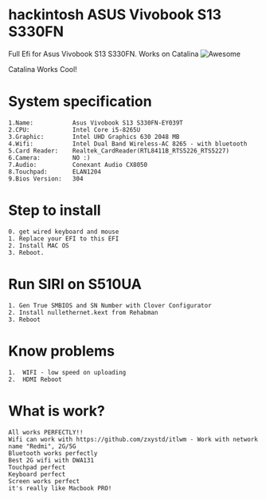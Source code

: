 # hackintosh ASUS Vivobook S13 S330FN
Full Efi for Asus Vivobook S13 S330FN. Works on Catalina
![Awesome](screenshot.jpg?raw=true "Good Job!")

Catalina Works Cool!

# System specification

    1.Name:           Asus Vivobook S13 S330FN-EY039T
    2.CPU:            Intel Core i5-8265U
    3.Graphic:        Intel UHD Graphics 630 2048 MB
    4.Wifi:           Intel Dual Band Wireless-AC 8265 - with bluetooth 
    5.Card Reader:    Realtek_CardReader(RTL8411B_RTS5226_RTS5227)
    6.Camera:         NO :)
    7.Audio:          Conexant Audio CX8050
    8.Touchpad:       ELAN1204
    9.Bios Version:   304

# Step to install

	0. get wired keyboard and mouse
	1. Replace your EFI to this EFI
	2. Install MAC OS
	3. Reboot.
	
	
# Run SIRI on S510UA

	1. Gen True SMBIOS and SN Number with Clover Configurator
	2. Install nullethernet.kext from Rehabman
	3. Reboot

# Know problems

    1.  WIFI - low speed on uploading
    2.  HDMI Reboot

# What is work?

    All works PERFECTLY!!
    Wifi can work with https://github.com/zxystd/itlwm - Work with network name "Redmi", 2G/5G
    Bluetooth works perfectly
    Best 2G wifi with DWA131
    Touchpad perfect
    Keyboard perfect
    Screen works perfect
    it's really like Macbook PRO!
   

